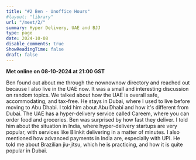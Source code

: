 ```yaml
---
title: "#2 Ben - Unoffice Hours"
#layout: "library"
url: "/meet/2/"
summary: Hyper Delivery, UAE and BJJ
type: page
date: 2024-10-08
disable_comments: true
ShowReadingTime: false
draft: false
---
```


**Met online on 08-10-2024 at 21:00 GST**

Ben found out about me through the nownownow directory and reached out because I also live in the UAE now. It was a small and interesting discussion on random topics. We talked about how the UAE is overall safe, accommodating, and tax-free. He stays in Dubai, where I used to live before moving to Abu Dhabi. I told him about Abu Dhabi and how it's different from Dubai. The UAE has a hyper-delivery service called Careem, where you can order food and groceries. Ben was surprised by how fast they deliver. I told him about the situation in India, where hyper-delivery startups are very popular, with services like Blinkit delivering in a matter of minutes. I also mentioned how advanced payments in India are, especially with UPI. He told me about Brazilian jiu-jitsu, which he is practicing, and how it is quite popular in Dubai.